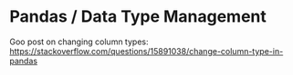 # Pandas / Data Type Management

Goo post on changing column types:
https://stackoverflow.com/questions/15891038/change-column-type-in-pandas
